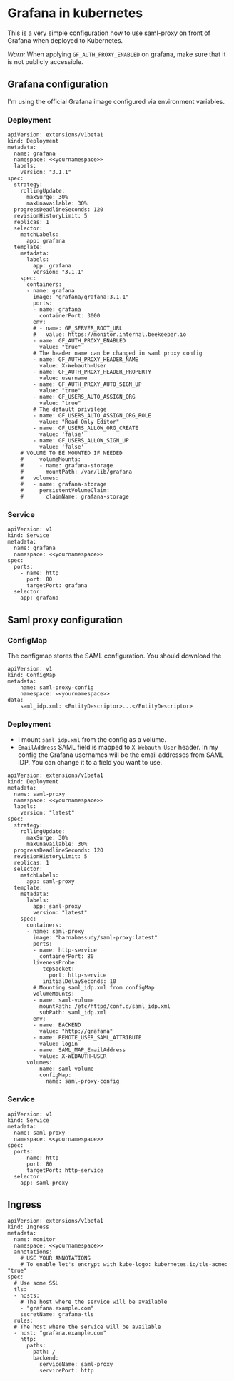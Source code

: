 # Grafana in kubernetes

This is a very simple configuration how to use saml-proxy on front of Grafana when deployed to Kubernetes.

_Warn:_ When applying `GF_AUTH_PROXY_ENABLED` on grafana, make sure that it is not publicly accessible.

## Grafana configuration

I'm using the official Grafana image configured via environment variables.

### Deployment
```
apiVersion: extensions/v1beta1
kind: Deployment
metadata:
  name: grafana
  namespace: <<yournamespace>>
  labels:
    version: "3.1.1"
spec:
  strategy:
    rollingUpdate:
      maxSurge: 30%
      maxUnavailable: 30%
  progressDeadlineSeconds: 120
  revisionHistoryLimit: 5
  replicas: 1
  selector:
    matchLabels:
      app: grafana
  template:
    metadata:
      labels:
        app: grafana
        version: "3.1.1"
    spec:
      containers:
      - name: grafana
        image: "grafana/grafana:3.1.1"
        ports:
        - name: grafana
          containerPort: 3000
        env:
        # - name: GF_SERVER_ROOT_URL
        #   value: https://monitor.internal.beekeeper.io
        - name: GF_AUTH_PROXY_ENABLED
          value: "true"
        # The header name can be changed in saml proxy config
        - name: GF_AUTH_PROXY_HEADER_NAME
          value: X-Webauth-User
        - name: GF_AUTH_PROXY_HEADER_PROPERTY
          value: username
        - name: GF_AUTH_PROXY_AUTO_SIGN_UP
          value: "true"
        - name: GF_USERS_AUTO_ASSIGN_ORG
          value: "true"
        # The default privilege
        - name: GF_USERS_AUTO_ASSIGN_ORG_ROLE
          value: "Read Only Editor"
        - name: GF_USERS_ALLOW_ORG_CREATE
          value: 'false'
        - name: GF_USERS_ALLOW_SIGN_UP
          value: 'false'
    # VOLUME TO BE MOUNTED IF NEEDED
    #     volumeMounts:
    #     - name: grafana-storage
    #       mountPath: /var/lib/grafana
    #   volumes:
    #   - name: grafana-storage
    #     persistentVolumeClaim:
    #       claimName: grafana-storage
```

### Service

```
apiVersion: v1
kind: Service
metadata:
  name: grafana
  namespace: <<yournamespace>>
spec:
  ports:
    - name: http
      port: 80
      targetPort: grafana
  selector:
    app: grafana
```

## Saml proxy configuration

### ConfigMap

The configmap stores the SAML configuration. You should download the

```
apiVersion: v1
kind: ConfigMap
metadata:
    name: saml-proxy-config
    namespace: <<yournamespace>>
data:
    saml_idp.xml: <EntityDescriptor>...</EntityDescriptor>

```

### Deployment

* I mount `saml_idp.xml` from the config as a volume.
* `EmailAddress` SAML field is mapped to `X-Webauth-User` header. In my config the Grafana usernames will be the email addresses from SAML IDP. You can change it to a field you want to use.

```
apiVersion: extensions/v1beta1
kind: Deployment
metadata:
  name: saml-proxy
  namespace: <<yournamespace>>
  labels:
    version: "latest"
spec:
  strategy:
    rollingUpdate:
      maxSurge: 30%
      maxUnavailable: 30%
  progressDeadlineSeconds: 120
  revisionHistoryLimit: 5
  replicas: 1
  selector:
    matchLabels:
      app: saml-proxy
  template:
    metadata:
      labels:
        app: saml-proxy
        version: "latest"
    spec:
      containers:
      - name: saml-proxy
        image: "barnabassudy/saml-proxy:latest"
        ports:
        - name: http-service
          containerPort: 80
        livenessProbe:
           tcpSocket:
             port: http-service
           initialDelaySeconds: 10
        # Mounting saml_idp.xml from configMap
        volumeMounts:
        - name: saml-volume
          mountPath: /etc/httpd/conf.d/saml_idp.xml
          subPath: saml_idp.xml
        env:
        - name: BACKEND
          value: "http://grafana"
        - name: REMOTE_USER_SAML_ATTRIBUTE
          value: login
        - name: SAML_MAP_EmailAddress
          value: X-WEBAUTH-USER
      volumes:
        - name: saml-volume
          configMap:
            name: saml-proxy-config
```

### Service

```
apiVersion: v1
kind: Service
metadata:
  name: saml-proxy
  namespace: <<yournamespace>>
spec:
  ports:
    - name: http
      port: 80
      targetPort: http-service
  selector:
    app: saml-proxy
```

## Ingress

```
apiVersion: extensions/v1beta1
kind: Ingress
metadata:
  name: monitor
  namespace: <<yournamespace>>
  annotations:
    # USE YOUR ANNOTATIONS
    # To enable let's encrypt with kube-logo: kubernetes.io/tls-acme: "true"
spec:
  # Use some SSL
  tls:
  - hosts:
    # The host where the service will be available
    - "grafana.example.com"
    secretName: grafana-tls
  rules:
  # The host where the service will be available
  - host: "grafana.example.com"
    http:
      paths:
      - path: /
        backend:
          serviceName: saml-proxy
          servicePort: http
```
